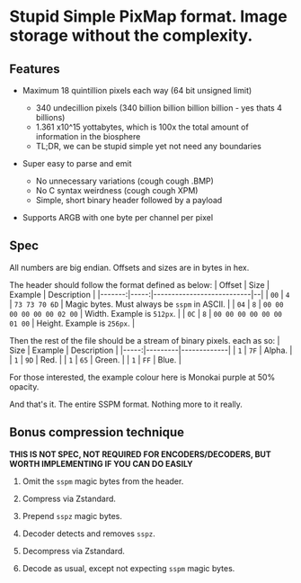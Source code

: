 # Stupid Simple PixMap format. Image storage without the complexity.

## Features
 - Maximum 18 quintillion pixels each way (64 bit unsigned limit)
   * 340 undecillion pixels (340 billion billion billion billion - yes thats 4 billions)
   * 1.361 x10^15 yottabytes, which is 100x the total amount of information in the biosphere
   * TL;DR, we can be stupid simple yet not need any boundaries
 
 - Super easy to parse and emit
   * No unnecessary variations (cough cough .BMP)
   * No C syntax weirdness (cough cough XPM)
   * Simple, short binary header followed by a payload
 
 - Supports ARGB with one byte per channel per pixel


## Spec

All numbers are big endian.
Offsets and sizes are in bytes in hex.

The header should follow the format defined as below:
| Offset | Size | Example                   | Description |
|-------:|-----:|---------------------------|--|
|   `00` |  `4` | `73 73 70 6D`             | Magic bytes. Must always be `sspm` in ASCII. |
|   `04` |  `8` | `00 00 00 00 00 00 02 00` | Width. Example is `512px`. |
|   `0C` |  `8` | `00 00 00 00 00 00 01 00` | Height. Example is `256px`. |

Then the rest of the file should be a stream of binary pixels. each as so:
| Size | Example | Description |
|-----:|---------|-------------|
|  `1` | `7F`    | Alpha.      |
|  `1` | `9D`    | Red.        |
|  `1` | `65`    | Green.      |
|  `1` | `FF`    | Blue.       |

For those interested, the example colour here is Monokai purple at 50% opacity.

And that's it. The entire SSPM format. Nothing more to it really.

## Bonus compression technique
**THIS IS NOT SPEC, NOT REQUIRED FOR ENCODERS/DECODERS, BUT WORTH IMPLEMENTING IF YOU CAN DO EASILY**

 1. Omit the `sspm` magic bytes from the header.
 2. Compress via Zstandard.
 3. Prepend `sspz` magic bytes.

 1. Decoder detects and removes `sspz`.
 2. Decompress via Zstandard.
 3. Decode as usual, except not expecting `sspm` magic bytes.